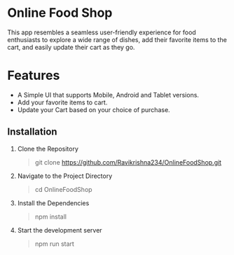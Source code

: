 # Online Food Shop

This app resembles a seamless user-friendly experience for food enthusiasts to explore a wide range of dishes, add their favorite items to the cart, and easily update their cart as they go.

# Features
- A Simple UI that supports Mobile, Android and Tablet versions.
- Add your favorite items to cart.
- Update your Cart based on your choice of purchase.

## Installation
1) Clone the Repository
	> git clone https://github.com/Ravikrishna234/OnlineFoodShop.git
2) Navigate to the Project Directory
	> cd OnlineFoodShop
3) Install the Dependencies
	> npm install
4) Start the development server
	> npm run start
